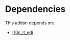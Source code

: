 # Dependencies

This addon depends on:

- [l10n_it_edi](../../../../odoo-bringout-oca-ocb-l10n_it_edi)
